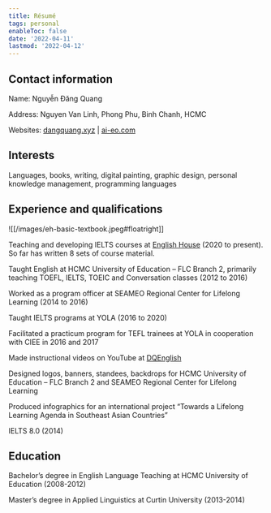 ```yaml
---
title: Résumé
tags: personal
enableToc: false
date: '2022-04-11'
lastmod: '2022-04-12'
---
```


## Contact information

Name: Nguyễn Đăng Quang

Address: Nguyen Van Linh, Phong Phu, Binh Chanh, HCMC

Websites: [dangquang.xyz](https://dangquang.xyz) | [ai-eo.com](https://ai-eo.com)

## Interests

Languages, books, writing, digital painting, graphic design, personal knowledge management, programming languages

## Experience and qualifications

![[/images/eh-basic-textbook.jpeg#floatright]]

Teaching and developing IELTS courses at [English House](https://ehc.edu.vn/) (2020 to present). So far has written 8 sets of course material.

Taught English at HCMC University of Education – FLC Branch 2, primarily teaching TOEFL, IELTS, TOEIC and Conversation classes (2012 to 2016)

Worked as a program officer at SEAMEO Regional Center for Lifelong Learning (2014 to 2016)

Taught IELTS programs at YOLA (2016 to 2020)

Facilitated a practicum program for TEFL trainees at YOLA in cooperation with CIEE in 2016 and 2017

Made instructional videos on YouTube at [DQEnglish](https://www.youtube.com/user/SuperEnglishbird)

Designed logos, banners, standees, backdrops for HCMC University of Education – FLC Branch 2 and SEAMEO Regional Center for Lifelong Learning

Produced infographics for an international project “Towards a Lifelong Learning Agenda in Southeast Asian Countries”

IELTS 8.0 (2014)

## Education

Bachelor’s degree in English Language Teaching at HCMC University of Education (2008-2012)

Master’s degree in Applied Linguistics at Curtin University (2013-2014)
